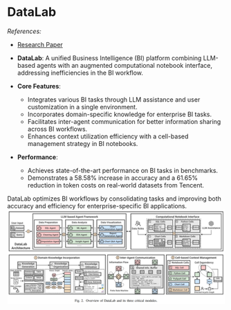 # DataLab
*References:*
- [Research Paper](https://arxiv.org/pdf/2412.02205)

- **DataLab**: A unified Business Intelligence (BI) platform combining LLM-based agents with an augmented computational notebook interface, addressing inefficiencies in the BI workflow.
    
- **Core Features**:
    
    - Integrates various BI tasks through LLM assistance and user customization in a single environment.
    - Incorporates domain-specific knowledge for enterprise BI tasks.
    - Facilitates inter-agent communication for better information sharing across BI workflows.
    - Enhances context utilization efficiency with a cell-based management strategy in BI notebooks.
- **Performance**:
    
    - Achieves state-of-the-art performance on BI tasks in benchmarks.
    - Demonstrates a 58.58% increase in accuracy and a 61.65% reduction in token costs on real-world datasets from Tencent.

DataLab optimizes BI workflows by consolidating tasks and improving both accuracy and efficiency for enterprise-specific BI applications.
![](./images/data-lab.png)
